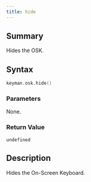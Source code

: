 ```yaml
---
title: hide
---
```


## Summary

Hides the OSK.

## Syntax

```c
keyman.osk.hide()
```

### Parameters

None.

### Return Value

`undefined`

## Description

Hides the On-Screen Keyboard.
